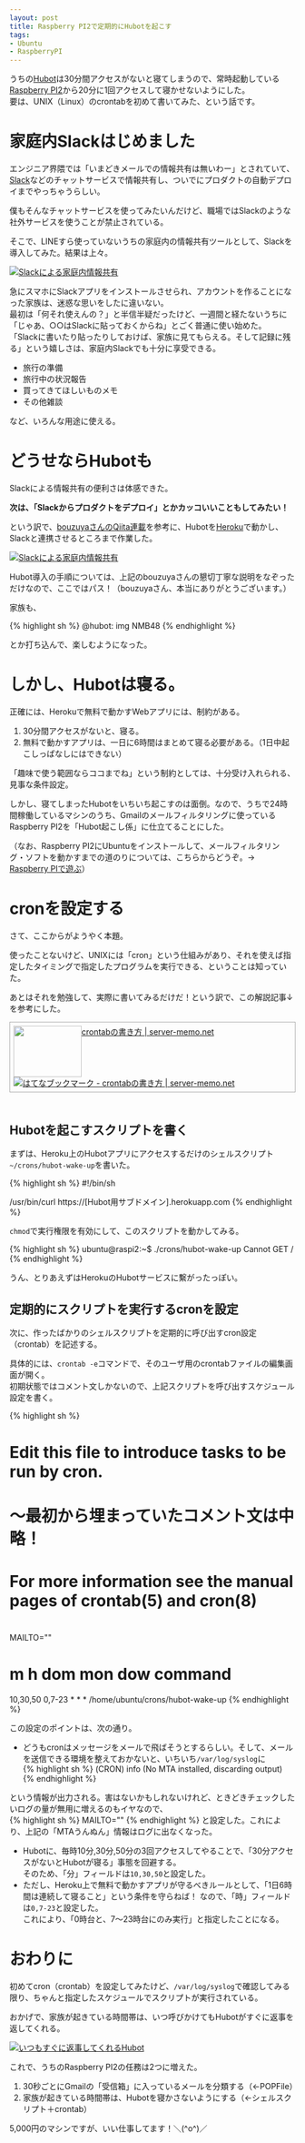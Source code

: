 ```yaml
---
layout: post
title: Raspberry PI2で定期的にHubotを起こす
tags:
- Ubuntu
- RaspberryPI
---
```


うちの[Hubot](https://hubot.github.com/)は30分間アクセスがないと寝てしまうので、常時起動している[Raspberry PI2](https://www.raspberrypi.org/products/raspberry-pi-2-model-b/)から20分に1回アクセスして寝かせないようにした。<br>
要は、UNIX（Linux）のcrontabを初めて書いてみた、という話です。

# 家庭内Slackはじめました

エンジニア界隈では「いまどきメールでの情報共有は無いわー」とされていて、[Slack](https://slack.com/)などのチャットサービスで情報共有し、ついでにプロダクトの自動デプロイまでやっちゃうらしい。

僕もそんなチャットサービスを使ってみたいんだけど、職場ではSlackのような社外サービスを使うことが禁止されている。

そこで、LINEすら使っていないうちの家庭内の情報共有ツールとして、Slackを導入してみた。結果は上々。

[![Slackによる家庭内情報共有][1]][1]

  [1]: /images/slack_in_my_family.jpg

急にスマホにSlackアプリをインストールさせられ、アカウントを作ることになった家族は、迷惑な思いをしたに違いない。<br>
最初は「何それ使えんの？」と半信半疑だったけど、一週間と経たないうちに「じゃあ、○○はSlackに貼っておくからね」とごく普通に使い始めた。<br>
「Slackに書いたり貼ったりしておけば、家族に見てもらえる。そして記録に残る」という嬉しさは、家庭内Slackでも十分に享受できる。

- 旅行の準備
- 旅行中の状況報告
- 買ってきてほしいものメモ
- その他雑談

など、いろんな用途に使える。

# どうせならHubotも

Slackによる情報共有の便利さは体感できた。

**次は、「Slackからプロダクトをデプロイ」とかカッコいいこともしてみたい！**

という訳で、[bouzuyaさんのQiita連載](http://qiita.com/bouzuya/items/c7d0ad80c357aab6b696)を参考に、Hubotを[Heroku](https://www.heroku.com/)で動かし、Slackと連携させるところまで作業した。

[![Slackによる家庭内情報共有][2]][2]

  [2]: /images/slack_with_hubot.jpg

Hubot導入の手順については、上記のbouzuyaさんの懇切丁寧な説明をなぞっただけなので、ここではパス！（bouzuyaさん、本当にありがとうございます。）

家族も、

{% highlight sh %}
@hubot: img NMB48
{% endhighlight %}

とか打ち込んで、楽しむようになった。

# しかし、Hubotは寝る。

正確には、Herokuで無料で動かすWebアプリには、制約がある。

1. 30分間アクセスがないと、寝る。
2. 無料で動かすアプリは、一日に6時間はまとめて寝る必要がある。（1日中起こしっぱなしにはできない）

「趣味で使う範囲ならココまでね」という制約としては、十分受け入れられる、見事な条件設定。

しかし、寝てしまったHubotをいちいち起こすのは面倒。なので、うちで24時間稼働しているマシンのうち、Gmailのメールフィルタリングに使っているRaspberry PI2を「Hubot起こし係」に仕立てることにした。

（なお、Raspberry PI2にUbuntuをインストールして、メールフィルタリング・ソフトを動かすまでの道のりについては、こちらからどうぞ。→ [Raspberry PIで遊ぶ](/pages/Raspberry_Pi2)）

# cronを設定する

さて、ここからがようやく本題。

使ったことないけど、UNIXには「cron」という仕組みがあり、それを使えば指定したタイミングで指定したプログラムを実行できる、ということは知っていた。

あとはそれを勉強して、実際に書いてみるだけだ！という訳で、この解説記事↓を参考にした。

<div class="sharelink" style="padding: 6px; border: 1px solid #aaaaaa;  margin: 0px 0px 50px;"><a href="http://www.server-memo.net/tips/crontab.html" title="crontabの書き方 | server-memo.net" target="_blank"><img src="http://capture.heartrails.com/120x90/shadow?http://www.server-memo.net/tips/crontab.html" width="120" height="90" style="float: left;"></a><a href="http://www.server-memo.net/tips/crontab.html" title="crontabの書き方 | server-memo.net" target="_blank">crontabの書き方 | server-memo.net</a><a href="http://b.hatena.ne.jp/entry/http://www.server-memo.net/tips/crontab.html"><img src="http://b.hatena.ne.jp/entry/image/http://www.server-memo.net/tips/crontab.html" alt="はてなブックマーク - crontabの書き方 | server-memo.net" title="はてなブックマーク - crontabの書き方 | server-memo.net"></a><br style="clear: both;" /></div>

## Hubotを起こすスクリプトを書く

まずは、Heroku上のHubotアプリにアクセスするだけのシェルスクリプト`~/crons/hubot-wake-up`を書いた。

{% highlight sh %}
#!/bin/sh

/usr/bin/curl https://[Hubot用サブドメイン].herokuapp.com
{% endhighlight %}

`chmod`で実行権限を有効にして、このスクリプトを動かしてみる。

{% highlight sh %}
ubuntu@raspi2:~$ ./crons/hubot-wake-up
Cannot GET /
{% endhighlight %}

うん、とりあえずはHerokuのHubotサービスに繫がったっぽい。

## 定期的にスクリプトを実行するcronを設定

次に、作ったばかりのシェルスクリプトを定期的に呼び出すcron設定（crontab）を記述する。

具体的には、`crontab -e`コマンドで、そのユーザ用のcrontabファイルの編集画面が開く。<br>
初期状態ではコメント文しかないので、上記スクリプトを呼び出すスケジュール設定を書く。

{% highlight sh %}
# Edit this file to introduce tasks to be run by cron.
#
# 〜最初から埋まっていたコメント文は中略！
#
# For more information see the manual pages of crontab(5) and cron(8)
#

MAILTO=""

# m h  dom mon dow   command
10,30,50 0,7-23 * * * /home/ubuntu/crons/hubot-wake-up
{% endhighlight %}

この設定のポイントは、次の通り。

- どうもcronはメッセージをメールで飛ばそうとするらしい。そして、メールを送信できる環境を整えておかないと、いちいち`/var/log/syslog`に  
{% highlight sh %}
(CRON) info (No MTA installed, discarding output)
{% endhighlight %}

という情報が出力される。害はないかもしれないけれど、ときどきチェックしたいログの量が無用に増えるのもイヤなので、  
{% highlight sh %}
MAILTO=""
{% endhighlight %}
と設定した。これにより、上記の「MTAうんぬん」情報はログに出なくなった。
- Hubotに、毎時10分,30分,50分の3回アクセスしてやることで、「30分アクセスがないとHubotが寝る」事態を回避する。  
そのため、「分」フィールドは`10,30,50`と設定した。
- ただし、Heroku上で無料で動かすアプリが守るべきルールとして、「1日6時間は連続して寝ること」という条件を守らねば！
なので、「時」フィールドは`0,7-23`と設定した。  
これにより、「0時台と、7〜23時台にのみ実行」と指定したことになる。

# おわりに

初めてcron（crontab）を設定してみたけど、`/var/log/syslog`で確認してみる限り、ちゃんと指定したスケジュールでスクリプトが実行されている。

おかげで、家族が起きている時間帯は、いつ呼びかけてもHubotがすぐに返事を返してくれる。

[![いつもすぐに返事してくれるHubot][3]][3]

  [3]: /images/hubot-ping-pong.png

これで、うちのRaspberry PI2の任務は2つに増えた。

1. 30秒ごとにGmailの「受信箱」に入っているメールを分類する（←POPFile）
2. 家族が起きている時間帯は、Hubotを寝かさないようにする（←シェルスクリプト＋crontab）

5,000円のマシンですが、いい仕事してます！＼(^o^)／


